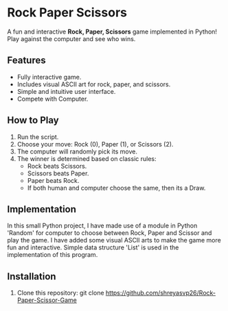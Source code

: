 # Rock Paper Scissors

A fun and interactive **Rock, Paper, Scissors** game implemented in Python! Play against the computer and see who wins.

## Features
- Fully interactive game.
- Includes visual ASCII art for rock, paper, and scissors.
- Simple and intuitive user interface.
- Compete with Computer.

## How to Play
1. Run the script.
2. Choose your move: Rock (0), Paper (1), or Scissors (2).
3. The computer will randomly pick its move.
4. The winner is determined based on classic rules:
   - Rock beats Scissors.
   - Scissors beats Paper.
   - Paper beats Rock.
   - If both human and computer choose the same, then its a Draw.

## Implementation

In this small Python project, I have made use of a module in Python 'Random' for computer to choose between Rock, Paper and Scissor and play the game. I have added some visual ASCII arts to make the game more fun and interactive. Simple data structure 'List' is used in the implementation of this program.

## Installation
1. Clone this repository:
   git clone <https://github.com/shreyasvp26/Rock-Paper-Scissor-Game>
